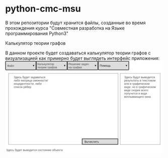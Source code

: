 # python-cmc-msu
В этом репозитории будут хранится файлы, созданные во время прохождения курса 
"Совместная разработка на Языке программирования Python3"

Калькулятор теории графов

В данном проекте будет создаваться калькулятор теории графов с визуализацией
как примерно будет выглядеть интерфейс приложения:
![Иллюстрация к проекту](https://github.com/darioradio1man/python-cmc-msu/blob/master/Text-mode.png)
